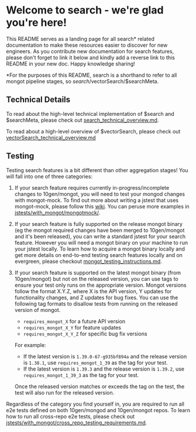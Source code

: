 # Welcome to search - we're glad you're here!

This README serves as a landing page for all search\* related documentation to make these resources easier to discover for new engineers. As you contribute new documentation for search features, please don't forget to link it below and kindly add a reverse link to this README in your new doc. Happy knowledge sharing!

\*For the purposes of this README, search is a shorthand to refer to all mongot pipeline stages, so $search/$vectorSearch/$searchMeta.

## Technical Details

To read about the high-level technical implementation of $search and $searchMeta, please check out [search_technical_overview.md](https://github.com/10gen/mongo/blob/master/src/mongo/db/query/search/search_technical_overview.md).

To read about a high-level overview of $vectorSearch, please check out [vectorSearch_technical_overview.md](https://github.com/10gen/mongo/master/src/mongo/db/pipeline/search/vectorSearch_technical_overview.md)

## Testing

Testing search features is a bit different than other aggregation stages! You will fall into one of three categories:

1. If your search feature requires currently in-progress/incomplete changes to 10gen/mongot, you will need to test your mongod changes with mongot-mock. To find out more about writing a jstest that uses mongot-mock, please follow this [wiki](https://wiki.corp.mongodb.com/display/~zixuan.zhuang@mongodb.com/How+to+run+%24search+locally+using+Mongot+Mock). You can peruse more examples in [jstests/with_mongot/mongotmock/](https://github.com/10gen/mongo/blob/master/jstests/with_mongot/mongotmock/).

2. If your search feature is fully supported on the release mongot binary (eg the mongot required changes have been merged to 10gen/mongot and it's been released), you can write a standard jstest for your search feature. However you will need a mongot binary on your machine to run your jstest locally. To learn how to acquire a mongot binary locally and get more details on end-to-end testing search features locally and on evergreen, please checkout [mongot_testing_instructions.md](https://github.com/10gen/mongo/blob/master/jstests/with_mongot/e2e/mongot_testing_instructions.md).

3. If your search feature is supported on the latest mongot binary (from 10gen/mongot) but not on the released version, you can use tags to ensure your test only runs on the appropriate version. Mongot versions follow the format X.Y.Z, where X is the API version, Y updates for functionality changes, and Z updates for bug fixes. You can use the following tag formats to disallow tests from running on the released version of mongot.

   - `requires_mongot_X` for a future API version
   - `requires_mongot_X_Y` for feature updates
   - `requires_mongot_X_Y_Z` for specific bug fix versions

   For example:

   - If the latest version is `1.39.0-67-g935bf894a` and the release version is `1.38.1`, use `requires_mongot_1_39` as the tag for your test.
   - If the latest version is `1.39.3` and the release version is `1.39.2`, use `requires_mongot_1_39_3` as the tag for your test.

   Once the released version matches or exceeds the tag on the test, the test will also run for the released version.

Regardless of the category you find yourself in, you are required to run all e2e tests defined on both 10gen/mongod and 10gen/mongot repos. To learn how to run all cross-repo e2e tests, please check out [jstests/with_mongot/cross_repo_testing_requirements.md](https://github.com/10gen/mongo/blob/master/jstests/with_mongot/e2e/cross_repo_testing_requirements.md).
